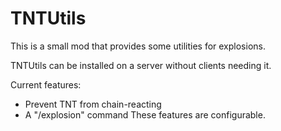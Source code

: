 # TNTUtils
This is a small mod that provides some utilities for explosions.

TNTUtils can be installed on a server without clients needing it.

Current features:
 - Prevent TNT from chain-reacting
 - A "/explosion" command
These features are configurable.
